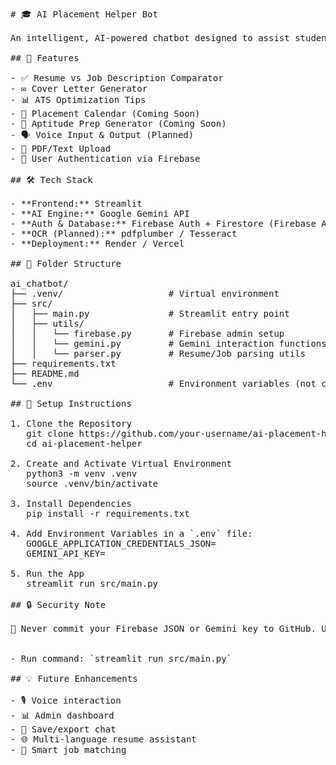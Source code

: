 <pre>
# 🎓 AI Placement Helper Bot

An intelligent, AI-powered chatbot designed to assist students with resume tailoring, job matching, aptitude prep, and career guidance. Built using **Google Gemini API**, **Streamlit**, and **Firebase**, this tool offers personalized support to students preparing for placements and internships.

## 🚀 Features

- ✅ Resume vs Job Description Comparator  
- ✉️ Cover Letter Generator  
- 📊 ATS Optimization Tips  
- 📅 Placement Calendar (Coming Soon)  
- 🧠 Aptitude Prep Generator (Coming Soon)  
- 🗣️ Voice Input & Output (Planned)  
- 📎 PDF/Text Upload  
- 🔐 User Authentication via Firebase  

## 🛠️ Tech Stack

- **Frontend:** Streamlit  
- **AI Engine:** Google Gemini API  
- **Auth & Database:** Firebase Auth + Firestore (Firebase Admin SDK)  
- **OCR (Planned):** pdfplumber / Tesseract  
- **Deployment:** Render / Vercel  

## 📂 Folder Structure

ai_chatbot/
├── .venv/                    # Virtual environment  
├── src/  
│   ├── main.py               # Streamlit entry point  
│   ├── utils/  
│   │   └── firebase.py       # Firebase admin setup  
│   │   └── gemini.py         # Gemini interaction functions  
│   │   └── parser.py         # Resume/Job parsing utils  
├── requirements.txt  
├── README.md  
└── .env                      # Environment variables (not committed)  

## 🧪 Setup Instructions

1. Clone the Repository
   git clone https://github.com/your-username/ai-placement-helper.git
   cd ai-placement-helper

2. Create and Activate Virtual Environment
   python3 -m venv .venv  
   source .venv/bin/activate  

3. Install Dependencies
   pip install -r requirements.txt

4. Add Environment Variables in a `.env` file:
   GOOGLE_APPLICATION_CREDENTIALS_JSON=<your Firebase JSON string>  
   GEMINI_API_KEY=<your Gemini API Key>

5. Run the App
   streamlit run src/main.py

## 🔒 Security Note

🚫 Never commit your Firebase JSON or Gemini key to GitHub. Use `.env`.


- Run command: `streamlit run src/main.py`

## 💡 Future Enhancements

- 🎙️ Voice interaction  
- 📊 Admin dashboard  
- 💬 Save/export chat  
- 🌐 Multi-language resume assistant  
- 🧠 Smart job matching  


</pre>
